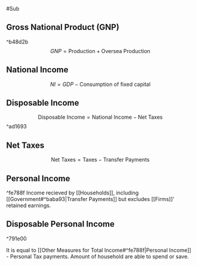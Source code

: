 #Sub
## Gross National Product (GNP)
^b48d2b
$$
GNP = \text{Production} + \text{Oversea Production}
$$

## National Income
$$
NI = GDP - \text{Consumption of fixed capital}
$$

## Disposable Income

$$
\text{Disposable Income} = \text{National Income} - \text{Net Taxes}
$$
^ad1693

## Net Taxes
$$
\text{Net Taxes} = \text{Taxes} - \text{Transfer Payments}
$$

## Personal Income
^fe788f
Income recieved by [[Households]], including [[Government#^baba93|Transfer Payments]] but excludes [[Firms]]' retained earnings.

## Disposable Personal Income
^791e00

It is equal to [[Other Measures for Total Income#^fe788f|Personal Income]] - Personal Tax payments. Amount of household are able to spend or save.



